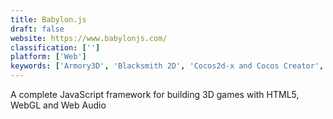 ```yaml
---
title: Babylon.js
draft: false 
website: https://www.babylonjs.com/
classification: ['']
platform: ['Web']
keywords: ['Armory3D', 'Blacksmith 2D', 'Cocos2d-x and Cocos Creator', 'Construct 2', 'Crafty.js', 'Esenthel', 'GDevelop', 'Impact', 'JMonkeyEngine', 'MonoGame', 'Phaser', 'Pixi.js', 'PlayCanvas', 'Starling JS', 'Three.js', 'Tombstone Engine', 'Unity', 'Unity3D', 'Unreal Engine', 'Urho3D', 'Whitestorm.js']
---
```

A complete JavaScript framework for building 3D games with HTML5, WebGL and Web Audio